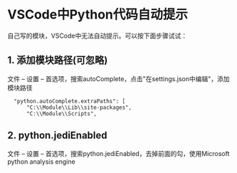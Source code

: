 # VSCode中Python代码自动提示

自己写的模块，VSCode中无法自动提示。可以按下面步骤试试：

## 1. 添加模块路径(可忽略)

文件 – 设置 – 首选项，搜索autoComplete，点击"在settings.json中编辑"，添加模块路径

```
  "python.autoComplete.extraPaths": [
      "C:\\Module\\Lib\\site-packages",
      "C:\\Module\\Scripts",
```

## 2. python.jediEnabled

文件 – 设置 – 首选项，搜索python.jediEnabled，去掉前面的勾，使用Microsoft python analysis engine

